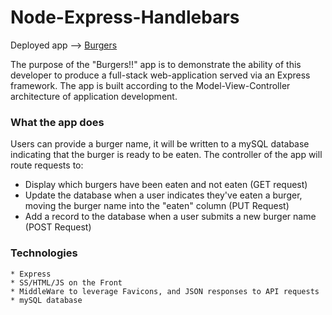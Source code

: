 # Node-Express-Handlebars
Deployed app --> [Burgers](url)

The purpose of the "Burgers!!" app is to demonstrate the ability of this developer to produce a full-stack web-application served via an Express framework. The app is built according to the Model-View-Controller architecture of application development. 
### What the app does 
Users can provide a burger name, it will be written to a mySQL database indicating that the burger is ready to be eaten. The controller of the app will route requests to: 
 
 - Display which burgers have been eaten and not eaten (GET request)
 - Update the database when a user indicates they've eaten a burger, moving the burger name into the "eaten" column (PUT Request)
 - Add a record to the database when a user submits a new burger name (POST Request)
 ### Technologies 
 ```
* Express 
* SS/HTML/JS on the Front 
* MiddleWare to leverage Favicons, and JSON responses to API requests 
* mySQL database 
 ```

 

